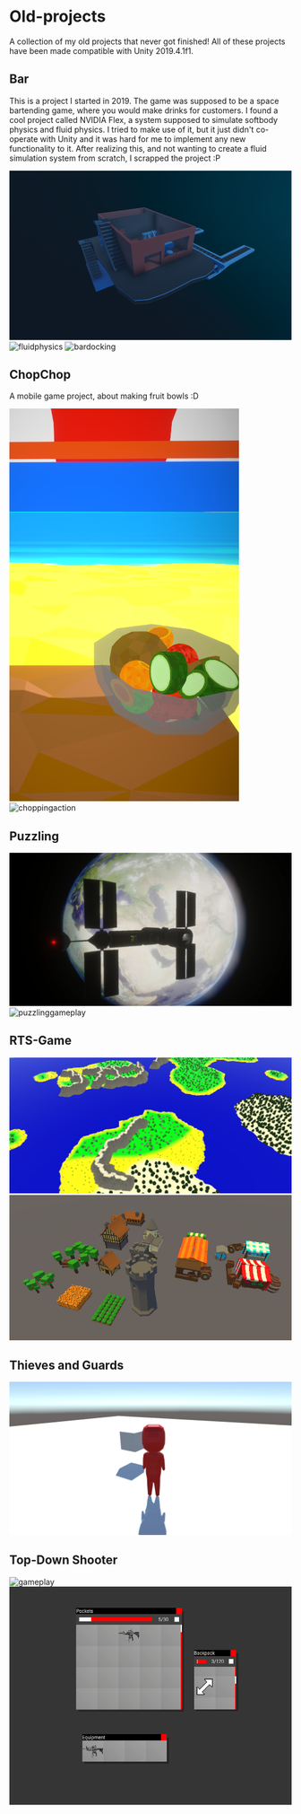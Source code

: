 # Old-projects
A collection of my old projects that never got finished!
All of these projects have been made compatible with Unity 2019.4.1f1.

## Bar
This is a project I started in 2019. The game was supposed to be a space bartending game, where you would make drinks for customers.
I found a cool project called NVIDIA Flex, a system supposed to simulate softbody physics and fluid physics.
I tried to make use of it, but it just didn't co-operate with Unity and it was hard for me to implement any new functionality to it.
After realizing this, and not wanting to create a fluid simulation system from scratch, I scrapped the project :P

![barimage](/Bar/barcropped.png)  
![fluidphysics](/Bar/barpouring.gif)  ![bardocking](/Bar/bardocking.gif)


## ChopChop
A mobile game project, about making fruit bowls :D 

![chopchopimage](/ChopChop/chopchop.png)  ![choppingaction](/ChopChop/chopping.gif)


## Puzzling

![station](/Puzzling/station.png)  ![puzzlinggameplay](/Puzzling/puzzling.gif)

## RTS-Game

![rts](/RTS-Game/rts.png)
![rts](/RTS-Game/rts2.png)

## Thieves and Guards

![death](/Thieves%20and%20Guards/death.gif)

## Top-Down Shooter

![gameplay](/Top-Down%20Shooter/topdownshooter.gif)
![inventory](/Top-Down%20Shooter/inventory.png)
